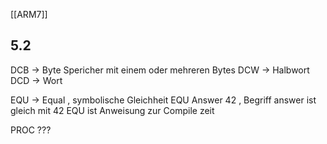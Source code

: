[[ARM7]]
## 5.2 

DCB -> Byte Spericher mit einem oder mehreren Bytes 
DCW -> Halbwort
DCD -> Wort

EQU -> Equal , symbolische Gleichheit 
EQU Answer 42 , Begriff answer ist gleich mit 42 
EQU ist Anweisung zur Compile zeit 




PROC ???